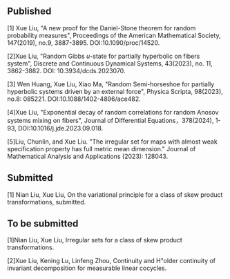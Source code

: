## Published

[1] Xue Liu, "A new proof for the Daniel-Stone theorem for random probability measures", Proceedings of the American Mathematical Society, 147(2019), no.9, 3887-3895. DOI:10.1090/proc/14520.

[2]Xue Liu, "Random Gibbs $u$-state for partially hyperbolic on fibers system", Discrete and Continuous Dynamical Systems, 43(2023), no. 11, 3862-3882. DOI: 10.3934/dcds.2023070.

[3] Wen Huang, Xue Liu, Xiao Ma, "Random Semi-horseshoe for partially hyperbolic systems driven by an external force", Physica Scripta, 98(2023), no.8: 085221. DOI:10.1088/1402-4896/ace482. 

[4]Xue Liu, "Exponential decay of random correlations for random Anosov systems mixing on fibers", Journal of Differential Equations，378(2024), 1-93, DOI:10.1016/j.jde.2023.09.018.

[5]Liu, Chunlin, and Xue Liu. "The irregular set for maps with almost weak specification property has full metric mean dimension." Journal of Mathematical Analysis and Applications (2023): 128043.

## Submitted

[1] Nian Liu, Xue Liu, On the variational principle for a class of skew product transformations, submitted.


## To be submitted

[1]Nian Liu, Xue Liu, Irregular sets for a class of skew product transformations.

[2]Xue Liu, Kening Lu, Linfeng Zhou, Continuity and H\"older continuity of invariant decomposition for measurable linear cocycles.
